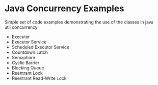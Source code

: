 # Java Concurrency Examples

Simple set of code examples demonstrating the use of the classes in java util concurrency:

* Executor
* Executor Service
* Scheduled Executor Service
* Countdown Latch
* Semaphore
* Cyclic Barrier
* Blocking Queue
* Reentrant Lock
* Reentrant Read-Write Lock

